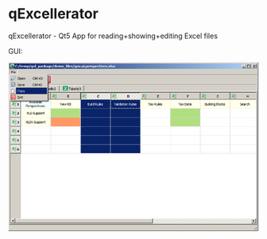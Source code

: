 # qExcellerator
qExcellerator - Qt5 App for reading+showing+editing Excel files

GUI:

![qExcellerator 1](https://raw.githubusercontent.com/privet56/qExcellerator/master/qExcellerator.png)
